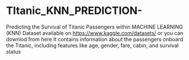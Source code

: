 # TItanic_KNN_PREDICTION-
Predicting the Survival of Titanic Passengers within MACHINE LEARNING (KNN)
Dataset available on https://www.kaggle.com/datasets/ or you can downlod from here
It contains information about the passengers onboard the Titanic, including features like age, gender, fare, cabin, and survival status
